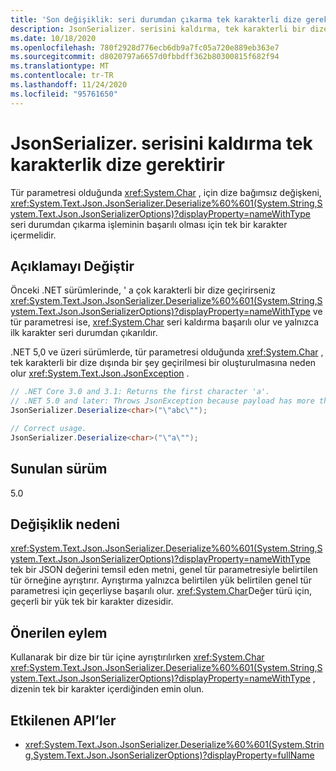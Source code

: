 ```yaml
---
title: 'Son değişiklik: seri durumdan çıkarma tek karakterli dize gerektiriyor'
description: JsonSerializer. serisini kaldırma, tek karakterli bir dize gerektirdiğinde, .NET 5,0 'deki Son değişiklik hakkında bilgi edinin.
ms.date: 10/18/2020
ms.openlocfilehash: 780f2928d776ecb6db9a7fc05a720e889eb363e7
ms.sourcegitcommit: d8020797a6657d0fbbdff362b80300815f682f94
ms.translationtype: MT
ms.contentlocale: tr-TR
ms.lasthandoff: 11/24/2020
ms.locfileid: "95761650"
---
```

# <a name="jsonserializerdeserialize-requires-single-character-string"></a>JsonSerializer. serisini kaldırma tek karakterlik dize gerektirir

Tür parametresi olduğunda <xref:System.Char> , için dize bağımsız değişkeni, <xref:System.Text.Json.JsonSerializer.Deserialize%60%601(System.String,System.Text.Json.JsonSerializerOptions)?displayProperty=nameWithType> seri durumdan çıkarma işleminin başarılı olması için tek bir karakter içermelidir.

## <a name="change-description"></a>Açıklamayı Değiştir

Önceki .NET sürümlerinde, ' a çok karakterli bir dize geçirirseniz <xref:System.Text.Json.JsonSerializer.Deserialize%60%601(System.String,System.Text.Json.JsonSerializerOptions)?displayProperty=nameWithType> ve tür parametresi ise, <xref:System.Char> seri kaldırma başarılı olur ve yalnızca ilk karakter seri durumdan çıkarıldır.

.NET 5,0 ve üzeri sürümlerde, tür parametresi olduğunda <xref:System.Char> , tek karakterli bir dize dışında bir şey geçirilmesi bir oluşturulmasına neden olur <xref:System.Text.Json.JsonException> .

```csharp
// .NET Core 3.0 and 3.1: Returns the first character 'a'.
// .NET 5.0 and later: Throws JsonException because payload has more than one character.
JsonSerializer.Deserialize<char>("\"abc\"");

// Correct usage.
JsonSerializer.Deserialize<char>("\"a\"");
```

## <a name="version-introduced"></a>Sunulan sürüm

5.0

## <a name="reason-for-change"></a>Değişiklik nedeni

<xref:System.Text.Json.JsonSerializer.Deserialize%60%601(System.String,System.Text.Json.JsonSerializerOptions)?displayProperty=nameWithType> tek bir JSON değerini temsil eden metni, genel tür parametresiyle belirtilen tür örneğine ayrıştırır. Ayrıştırma yalnızca belirtilen yük belirtilen genel tür parametresi için geçerliyse başarılı olur. <xref:System.Char>Değer türü için, geçerli bir yük tek bir karakter dizesidir.

## <a name="recommended-action"></a>Önerilen eylem

Kullanarak bir dize bir tür içine ayrıştırılırken <xref:System.Char> <xref:System.Text.Json.JsonSerializer.Deserialize%60%601(System.String,System.Text.Json.JsonSerializerOptions)?displayProperty=nameWithType> , dizenin tek bir karakter içerdiğinden emin olun.

## <a name="affected-apis"></a>Etkilenen API’ler

- <xref:System.Text.Json.JsonSerializer.Deserialize%60%601(System.String,System.Text.Json.JsonSerializerOptions)?displayProperty=fullName>

<!--

### Affected APIs

- `M:System.Text.Json.JsonSerializer.Deserialize``1(System.String,System.Text.Json.JsonSerializerOptions)`

### Category

Serialization

-->
